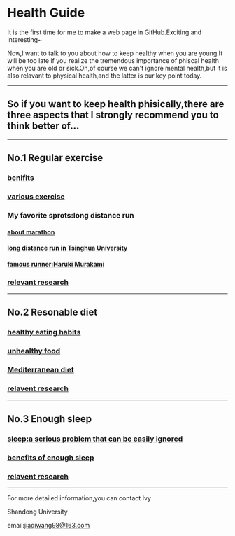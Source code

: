 # Health Guide

It is the first time for me to make a web page in GitHub.Exciting and interesting~

Now,I want to talk to you about how to keep healthy when you are young.It will be too late if you realize the tremendous importance of phiscal health when you are old or sick.Oh,of course we can't ignore mental health,but it is also relavant to physical health,and the latter is our key point today.
***
## So if you want to keep health phisically,there are three aspects that I strongly recommend you to think better of...
***
## No.1 Regular exercise
### [benifits](https://wenku.baidu.com/view/0c0a4a7ab5daa58da0116c175f0e7cd18425182f.html?from=search)
### [various exercise](https://baike.so.com/doc/5327389-5562561.html#5327389-5562561-3)
### My favorite sprots:long distance run
#### [about marathon](https://baike.baidu.com/item/%E9%A9%AC%E6%8B%89%E6%9D%BE/18579)
#### [long distance run in Tsinghua University](http://news.tsinghua.edu.cn/publish/thunews/9650/2019/20190708131638661555368/20190708131638661555368_.html)
#### [famous runner:Haruki Murakami](https://baike.baidu.com/item/%E6%9D%91%E4%B8%8A%E6%98%A5%E6%A0%91/1070)
### [relevant research](http://news.bioon.com/article/6738987.html)
***
## No.2 Resonable diet
### [healthy eating habits](https://baike.baidu.com/item/%E5%81%A5%E5%BA%B7%E9%A5%AE%E9%A3%9F%E4%B9%A0%E6%83%AF/2314752?fr=aladdin)
### [unhealthy food](https://baike.baidu.com/item/%E5%8D%81%E5%A4%A7%E5%9E%83%E5%9C%BE%E9%A3%9F%E7%89%A9/7314558?fromtitle=%E5%8D%81%E5%A4%A7%E5%9E%83%E5%9C%BE%E9%A3%9F%E5%93%81&fromid=4158748&fr=aladdin)
### [Mediterranean diet](https://baike.baidu.com/item/%E5%9C%B0%E4%B8%AD%E6%B5%B7%E5%BC%8F%E9%A5%AE%E9%A3%9F/1839381?fr=aladdin)
### [relavent research](http://news.bioon.com/article/6742094.html)
***
## No.3 Enough sleep
### [sleep:a serious problem that can be easily ignored](https://baijiahao.baidu.com/s?id=1639376100562789943&wfr=spider&for=pc)
### [benefits of enough sleep](https://www.sohu.com/a/202576109_771379)
### [relavent research](http://news.bioon.com/article/6739029.html)

***
For more detailed information,you can contact Ivy

Shandong University

email:jiaqiwang98@163.com
